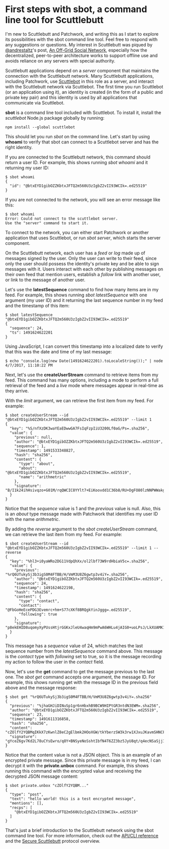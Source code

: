 # First steps with sbot, a command line tool for Scuttlebutt

I'm new to Scuttlebutt and Patchwork, and writing this as I start to explore its possibilities with the sbot command line tool. Feel free to respond with any suggestions or questions. My interest in Scuttlebutt was piqued by [@andrestaltz](@QlCTpvY7p9ty2yOFrv1WU1AE88aoQc4Y7wYal7PFc+w=.ed25519)'s post, [An Off-Grid Social Network](https://staltz.com/an-off-grid-social-network.html), especially how the decentralized, peer-to-peer architecture works to support offline use and avoids reliance on any servers with special authority.

Scuttlebutt applications depend on a *server* component that maintains the connection with the Scuttlebutt network. Many Scuttlebutt applications, including Patchwork, use [Scuttlebot](https://github.com/ssbc/scuttlebot) in this role as a server, and interact with the Scuttlebutt network via Scuttlebot. The first time you run Scuttlebot (or an application using it), an identity is created (in the form of a public and private key pair) and this identity is used by all applications that communicate via Scuttlebot.

**sbot** is a command line tool included with Scuttlebot. To install it, install the *scuttlebot* Node.js package globally by running:

```
npm install --global scuttlebot
```

This should let you run *sbot* on the command line. Let's start by using **whoami** to verify that sbot can connect to a Scuttlebot server and has the right identity.

If you are connected to the Scuttlebutt network, this command should return a user ID. For example, this shows running *sbot whoami* and it returning my user ID:

```
$ sbot whoami
{
  "id": "@btxEYD1gibOZZKbtxJFTQ2m560U3zIgbZ2vII93WCIk=.ed25519"
}
```

If you are not connected to the network, you will see an error message like this:

```
$ sbot whoami
Error: Could not connect to the scuttlebot server.
Use the "server" command to start it.
```

To connect to the network, you can either start Patchwork or another application that uses Scuttlebot, or run *sbot server*, which starts the server component.

On the Scuttlebutt network, each user has a *feed* or *log* made up of messages signed by the user. Only the user can write to their feed, since only the user should possess the identity's private key and be able to sign messages with it. Users interact with each other by publishing messages on their own feed that mention users, establish a *follow* link with another user, or link to the message of another user.

Let's use the **latestSequence** command to find how many items are in my feed. For example, this shows running *sbot latestSequence* with one argument (my user ID) and it returning the last sequence number in my feed and the timestamp of this item:

```
$ sbot latestSequence "@btxEYD1gibOZZKbtxJFTQ2m560U3zIgbZ2vII93WCIk=.ed25519"
{
  "sequence": 24,
  "ts": 1491624622201
}
```

Using JavaScript, I can convert this timestamp into a localized date to verify that this was the date and time of my last message:

```
$ echo "console.log(new Date(1491624622201).toLocaleString());" | node
4/7/2017, 11:10:22 PM
```

Next, let's use the **createUserStream** command to retrieve items from my feed. This command has many options, including a mode to perform a full retrieval of the feed and a *live* mode where messages appear in real-time as they arrive.

With the *limit* argument, we can retrieve the first item from my feed. For example:

```
$ sbot createUserStream --id "@btxEYD1gibOZZKbtxJFTQ2m560U3zIgbZ2vII93WCIk=.ed25519" --limit 1
{
  "key": "%S/nfXzDK3waYEaEDwwGA7FsIqFzpIiU3200Lf0aG/Ps=.sha256",
  "value": {
    "previous": null,
    "author": "@btxEYD1gibOZZKbtxJFTQ2m560U3zIgbZ2vII93WCIk=.ed25519",
    "sequence": 1,
    "timestamp": 1491533348827,
    "hash": "sha256",
    "content": {
      "type": "about",
      "about": "@btxEYD1gibOZZKbtxJFTQ2m560U3zIgbZ2vII93WCIk=.ed25519",
      "name": "arithmetric"
    },
    "signature": "B/I1k24ihHsivqzo+G01M/rqQWCIC8YYlt7+EiKoovdd1C36b8/RU+DgFO80lzNNPWWakgh9K+vY2hdslelMAQ==.sig.ed25519"
  }
}
```

Notice that the *sequence* value is 1 and the *previous* value is null. Also, this is an *about* type message made with Patchwork that identifies my user ID with the name *arithmetric*.

By adding the *reverse* argument to the *sbot createUserStream* command, we can retrieve the last item from my feed. For example:

```
$ sbot createUserStream --id "@btxEYD1gibOZZKbtxJFTQ2m560U3zIgbZ2vII93WCIk=.ed25519" --limit 1 --reverse
{
  "key": "%hl3+i0yaWRo2DG11VdpQhXx/ol2lbf73W9rdHbiaV5c=.sha256",
  "value": {
    "previous": "%rQ6UTukySj3b3igS0M4FTBB/H/VmM3U8Z6gwtp3v4iY=.sha256",
    "author": "@btxEYD1gibOZZKbtxJFTQ2m560U3zIgbZ2vII93WCIk=.ed25519",
    "sequence": 24,
    "timestamp": 1491624622198,
    "hash": "sha256",
    "content": {
      "type": "contact",
      "contact": "@FbGoHeEcePDG3Evemrc+hm+S77cXKf8BRQgkYinJggg=.ed25519",
      "following": true
    },
    "signature": "p8ekEHID8uqomyXyPUssHtjrGGKxJleU4waqHm9mPwA6WHLu4jAIG0+uoLPsJ/LkXUAMK1Jub9qC33ib6btpCQ==.sig.ed25519"
  }
}
```

This message has a *sequence* value of 24, which matches the last sequence number from the *latestSequence* command above. This message is the *contact* type with *following* set to true, so it is the message recording my action to follow the user in the *contact* field.

Now, let's use the **get** command to get the message previous to the last one. The *sbot get* command accepts one argument, the message ID. For example, this shows running get with the message ID in the previous field above and the message response:

```
$ sbot get "%rQ6UTukySj3b3igS0M4FTBB/H/VmM3U8Z6gwtp3v4iY=.sha256"
{
  "previous": "%jhaGHJiDINuSp1gr6nHbxhB9BCW9HIPtGR3ntdN3EWM=.sha256",
  "author": "@btxEYD1gibOZZKbtxJFTQ2m560U3zIgbZ2vII93WCIk=.ed25519",
  "sequence": 23,
  "timestamp": 1491611316858,
  "hash": "sha256",
  "content": "cZOlfY2YQBMqIKkX7zKwnlZ8eC2gElbmk2HOoXGW/tkYberzSW3k3rw1XJxuJKavmSHNCF9e4hWVCueIFa2ibFOxxkuEy13rYk1YGmWj4xgxx1Vv4hUuLIsdeRM50XH+7OTkAejkc2pu+4NYXZDbmuINX8djUrddjwq3VDUbk...",
  "signature": "gYceZ6gv7Kd2L78uCYsEwro/q8Y+BNSyeNoSshtIbfN4T6ZZ3bz5JyU8qt/q4ecNSaSjj1pxaGM+UQ9NOsdQDQ==.sig.ed25519"
}
```

Notice that the content value is not a JSON object. This is an example of an encrypted private message. Since this private message is in my feed, I can decrypt it with the **private.unbox** command. For example, this shows running this command with the encrypted value and receiving the decrypted JSON message content:

```
$ sbot private.unbox "cZOlfY2YQBM..."
{
  "type": "post",
  "text": "hello world! this is a test encrypted message",
  "mentions": [],
  "recps": [
    "@btxEYD1gibOZZKbtxJFTQ2m560U3zIgbZ2vII93WCIk=.ed25519"
  ]
}
```

That's just a brief introduction to the Scuttlebutt network using the sbot command line tool. For more information, check out the [API/CLI reference](https://ssbc.github.io/scuttlebot/api.html) and the [Secure Scuttlebutt](https://ssbc.github.io/secure-scuttlebutt/) protocol overview.

